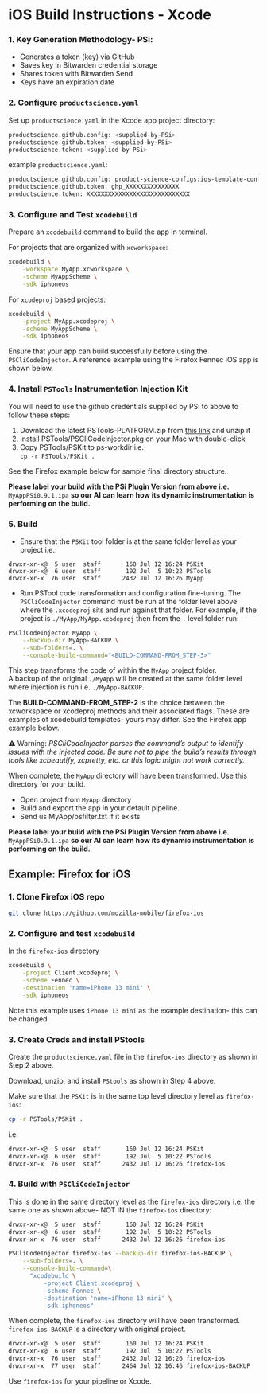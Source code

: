 # iOS Build Instructions - Xcode

### 1. Key Generation Methodology- PSi:  
* Generates a token (key) via GitHub
* Saves key in Bitwarden credential storage
* Shares token with Bitwarden Send 
* Keys have an expiration date

### 2. Configure `productscience.yaml`  

 Set up `productscience.yaml` in the Xcode app project directory:  
```bash
productscience.github.config: <supplied-by-PSi>
productscience.github.token: <supplied-by-PSi>
productscience.token: <supplied-by-PSi>
```

example `productscience.yaml`:  

```bash
productscience.github.config: product-science-configs:ios-template-configs:config.yaml:main
productscience.github.token: ghp_XXXXXXXXXXXXXXX
productscience.token: XXXXXXXXXXXXXXXXXXXXXXXXXXXXX
```

### 3. Configure and Test `xcodebuild`

Prepare an `xcodebuild` command to build the app in terminal.  

For projects that are organized with `xcworkspace`: 

```bash 
xcodebuild \
    -workspace MyApp.xcworkspace \
    -scheme MyAppScheme \
    -sdk iphoneos
```

For `xcodeproj` based projects:  

```bash
xcodebuild \
    -project MyApp.xcodeproj \
    -scheme MyAppScheme \
    -sdk iphoneos
```
Ensure that your app can build successfully before using the `PSCliCodeInjector`.
A reference example using the Firefox Fennec iOS app is shown below.

### 4. Install `PSTools` Instrumentation Injection Kit

You will need to use the github credentials supplied by PSi to above to follow these steps:

1. Download the latest PSTools-PLATFORM.zip from [this link](https://github.com/product-science/PSios/releases) and unzip it  
2. Install PSTools/PSCliCodeInjector.pkg on your Mac with double-click  
3. Copy PSTools/PSKit to ps-workdir i.e.  
`cp -r PSTools/PSKit .`

See the Firefox example below for sample final directory structure.

**Please label your build with the PSi Plugin Version from above i.e.**  
`MyAppPSi0.9.1.ipa` 
**so our AI can learn how its dynamic instrumentation is performing on the build.**

### 5. Build 

- Ensure that the `PSKit` tool folder is at the same folder level as your project i.e.:  
```
drwxr-xr-x@  5 user  staff       160 Jul 12 16:24 PSKit
drwxr-xr-x@  6 user  staff       192 Jul  5 10:22 PSTools
drwxr-xr-x  76 user  staff      2432 Jul 12 16:26 MyApp
```

- Run PSTool code transformation and configuration fine-tuning. The `PSCliCodeInjector` command must be run at the folder level above where the `.xcodeproj` sits and run against that folder. For example, if the project is `./MyApp/MyApp.xcodeproj` then from the `.` level folder run:  
```bash
PSCliCodeInjector MyApp \
    --backup-dir MyApp-BACKUP \
    --sub-folders=. \
    --console-build-command="<BUILD-COMMAND-FROM_STEP-3>"
```

This step transforms the code of within the `MyApp` project folder.  
A backup of the original `./MyApp` will be created at the same folder level where injection is run i.e. `./MyApp-BACKUP`.

The **BUILD-COMMAND-FROM_STEP-2** is the choice between the xcworkspace or xcodeproj methods and their associated flags. These are examples of xcodebuild templates- yours may differ. See the Firefox app example below.

⚠️ Warning: *PSCliCodeInjector parses the command’s output to identify issues with the injected code. Be sure not to pipe the build’s results through tools like xcbeautify, xcpretty, etc. or this logic might not work correctly.*

When complete, the `MyApp` directory will have been transformed. Use this directory for your build.

- Open project from `MyApp` directory
- Build and export the app in your default pipeline.
- Send us MyApp/psfilter.txt if it exists

**Please label your build with the PSi Plugin Version from above i.e.**  
`MyAppPSi0.9.1.ipa` 
**so our AI can learn how its dynamic instrumentation is performing on the build.**

## Example: Firefox for iOS

### 1. Clone Firefox iOS repo

```bash
git clone https://github.com/mozilla-mobile/firefox-ios
```

### 2. Configure and test `xcodebuild`

In the `firefox-ios` directory

```bash
xcodebuild \
    -project Client.xcodeproj \
    -scheme Fennec \
    -destination 'name=iPhone 13 mini' \
    -sdk iphoneos
```

Note this example uses `iPhone 13 mini` as the example destination- this can be changed.

### 3. Create Creds and install PStools

Create the `productscience.yaml` file in the `firefox-ios` directory as shown in Step 2 above.

Download, unzip, and install `PStools` as shown in Step 4 above.

Make sure that the `PSKit` is in the same top level directory level as `firefox-ios`:  
```bash
cp -r PSTools/PSKit .
```
 i.e.

```bash
drwxr-xr-x@  5 user  staff       160 Jul 12 16:24 PSKit
drwxr-xr-x@  6 user  staff       192 Jul  5 10:22 PSTools
drwxr-xr-x  76 user  staff      2432 Jul 12 16:26 firefox-ios
```

### 4. Build with `PSCliCodeInjector`

This is done in the same directory level as the `firefox-ios` directory i.e. the same one as shown above- NOT IN the `firefox-ios` directory:

```bash
drwxr-xr-x@  5 user  staff       160 Jul 12 16:24 PSKit
drwxr-xr-x@  6 user  staff       192 Jul  5 10:22 PSTools
drwxr-xr-x  76 user  staff      2432 Jul 12 16:26 firefox-ios
```

```bash
PSCliCodeInjector firefox-ios --backup-dir firefox-ios-BACKUP \
    --sub-folders=. \
    --console-build-command=\
      "xcodebuild \
          -project Client.xcodeproj \
          -scheme Fennec \
          -destination 'name=iPhone 13 mini' \
          -sdk iphoneos"
```

When complete, the `firefox-ios` directory will have been transformed. `firefox-ios-BACKUP` is a directory with original project.
```bash
drwxr-xr-x@  5 user  staff       160 Jul 12 16:24 PSKit
drwxr-xr-x@  6 user  staff       192 Jul  5 10:22 PSTools
drwxr-xr-x  76 user  staff      2432 Jul 12 16:26 firefox-ios
drwxr-xr-x  77 user  staff      2464 Jul 12 16:46 firefox-ios-BACKUP
```

Use `firefox-ios` for your pipeline or Xcode.

